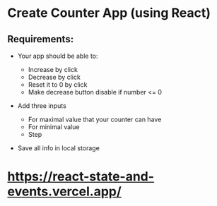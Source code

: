 # Create Counter App (using React)

## Requirements:

- Your app should be able to:

  - Increase by click
  - Decrease by click
  - Reset it to 0 by click
  - Make decrease button disable if number <= 0

- Add three inputs

  - For maximal value that your counter can have
  - For minimal value
  - Step

- Save all info in local storage

# https://react-state-and-events.vercel.app/
